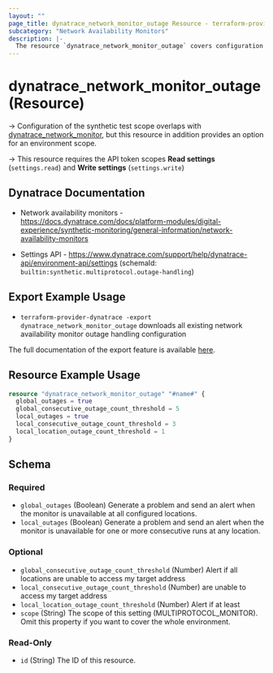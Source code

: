 ```yaml
---
layout: ""
page_title: dynatrace_network_monitor_outage Resource - terraform-provider-dynatrace"
subcategory: "Network Availability Monitors"
description: |-
  The resource `dynatrace_network_monitor_outage` covers configuration for network availability monitor outage handling
---
```


# dynatrace_network_monitor_outage (Resource)

-> Configuration of the synthetic test scope overlaps with [dynatrace_network_monitor](https://registry.terraform.io/providers/dynatrace-oss/dynatrace/latest/docs/resources/network_monitor), but this resource in addition provides an option for an environment scope.

-> This resource requires the API token scopes **Read settings** (`settings.read`) and **Write settings** (`settings.write`)

## Dynatrace Documentation

- Network availability monitors - https://docs.dynatrace.com/docs/platform-modules/digital-experience/synthetic-monitoring/general-information/network-availability-monitors

- Settings API - https://www.dynatrace.com/support/help/dynatrace-api/environment-api/settings (schemaId: `builtin:synthetic.multiprotocol.outage-handling`)

## Export Example Usage

- `terraform-provider-dynatrace -export dynatrace_network_monitor_outage` downloads all existing network availability monitor outage handling configuration

The full documentation of the export feature is available [here](https://dt-url.net/h203qmc).

## Resource Example Usage

```terraform
resource "dynatrace_network_monitor_outage" "#name#" {
  global_outages = true
  global_consecutive_outage_count_threshold = 5
  local_outages = true
  local_consecutive_outage_count_threshold = 3
  local_location_outage_count_threshold = 1
}
```

<!-- schema generated by tfplugindocs -->
## Schema

### Required

- `global_outages` (Boolean) Generate a problem and send an alert when the monitor is unavailable at all configured locations.
- `local_outages` (Boolean) Generate a problem and send an alert when the monitor is unavailable for one or more consecutive runs at any location.

### Optional

- `global_consecutive_outage_count_threshold` (Number) Alert if all locations are unable to access my target address
- `local_consecutive_outage_count_threshold` (Number) are unable to access my target address
- `local_location_outage_count_threshold` (Number) Alert if at least
- `scope` (String) The scope of this setting (MULTIPROTOCOL_MONITOR). Omit this property if you want to cover the whole environment.

### Read-Only

- `id` (String) The ID of this resource.
 